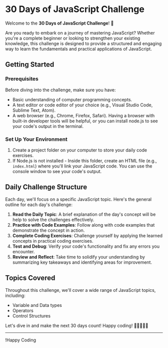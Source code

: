 # 30 Days of JavaScript Challenge

Welcome to the **30 Days of JavaScript Challenge**! 🚀

Are you ready to embark on a journey of mastering JavaScript? Whether you're a complete beginner or looking to strengthen your existing knowledge, this challenge is designed to provide a structured and engaging way to learn the fundamentals and practical applications of JavaScript.

## Getting Started

### Prerequisites

Before diving into the challenge, make sure you have:

- Basic understanding of computer programming concepts.
- A text editor or code editor of your choice (e.g., Visual Studio Code, Sublime Text, Atom).
- A web browser (e.g., Chrome, Firefox, Safari). Having a browser with built-in developer tools will be helpful, or you can install node.js to see your code's output in the terminal.

### Set Up Your Environment

1. Create a project folder on your computer to store your daily code exercises.
2. If Node.js is not installed - Inside this folder, create an HTML file (e.g., `index.html`) where you'll link your JavaScript code.
   You can use the console window to see your code's output.

## Daily Challenge Structure

Each day, we'll focus on a specific JavaScript topic. Here's the general outline for each day's challenge:

1. **Read the Daily Topic**: A brief explanation of the day's concept will be help to solve the challenges effectively.
2. **Practice with Code Examples**: Follow along with code examples that demonstrate the concept in action.
3. **Complete Coding Exercises**: Challenge yourself by applying the learned concepts in practical coding exercises.
4. **Test and Debug**: Verify your code's functionality and fix any errors you encounter.
5. **Review and Reflect**: Take time to solidify your understanding by summarizing key takeaways and identifying areas for improvement.

## Topics Covered

Throughout this challenge, we'll cover a wide range of JavaScript topics, including:

- Variable and Data types
- Operators
- Control Structures

Let's dive in and make the next 30 days count! Happy coding! 🎉👩‍💻👨‍💻

---

!Happy Coding
